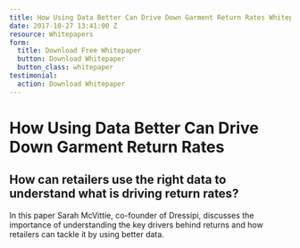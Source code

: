 ```yaml
---
title: How Using Data Better Can Drive Down Garment Return Rates Whitepaper
date: 2017-10-27 13:41:00 Z
resource: Whitepapers
form:
  title: Download Free Whitepaper
  button: Download Whitepaper
  button_class: whitepaper
testimonial:
  action: Download Whitepaper
---
```


# How Using Data Better Can Drive Down Garment Return Rates

## How can retailers use the right data to understand what is driving return rates?

In this paper Sarah McVittie, co-founder of Dressipi, discusses the importance of understanding the key drivers behind returns and how retailers can tackle it by using better data.